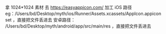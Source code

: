 拿 1024*1024 素材 去 https://easyappicon.com/ 加工
iOS 路径 eg：/Users/bd/Desktop/myth/ios/Runner/Assets.xcassets/AppIcon.appiconset ，直接把文件丢进去
安卓路径： /Users/bd/Desktop/myth/android/app/src/main/res ，直接把文件丢进去